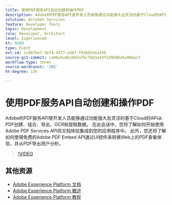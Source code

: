 ```yaml
---
title: 使用PDF服务API自动创建和操作PDF
description: Adobe的PDF服务API使开发人员能够通过功能强大且灵活的基于Cloud的API从PDF创建、组合、导出、OCR和提取数据。 在此会话中，您将了解如何开始使用Adobe PDF Services API将文档体验集成到您的应用程序中。 此外，您还将了解如何使用免费的Adobe PDF Embed API通过UI控件来转换Web上的PDF查看体验，并从PDF导出用户分析。
solution: Acrobat Services
feature: Developer Tools
topic: Development
role: Developer, Architect
level: Experienced
kt: 9209
type: Event
exl-id: cc887be7-3ef4-42f7-a58f-f93b85dea259
source-git-commit: ca06e5a8b1602a7bcfb83a43f529680a5a96bacf
workflow-type: tm+mt
source-wordcount: '202'
ht-degree: 13%

---
```


# 使用PDF服务API自动创建和操作PDF

Adobe的PDF服务API使开发人员能够通过功能强大且灵活的基于Cloud的API从PDF创建、组合、导出、OCR和提取数据。 在此会话中，您将了解如何开始使用Adobe PDF Services API将文档体验集成到您的应用程序中。 此外，您还将了解如何使用免费的Adobe PDF Embed API通过UI控件来转换Web上的PDF查看体验，并从PDF导出用户分析。

>[!VIDEO](https://video.tv.adobe.com/v/338039/?quality=12&learn=on&hidetitle=true)

## 其他资源

- [Adobe Experience Platform 文档](https://experienceleague.adobe.com/docs/experience-platform.html)
- [Adobe Experience Platform 概述](https://experienceleague.adobe.com/docs/experience-platform/landing/home.html?lang=zh-Hans)
- [Adobe Experience Platform 教程](https://experienceleague.adobe.com/docs/platform-learn/tutorials/overview.html?lang=en)
